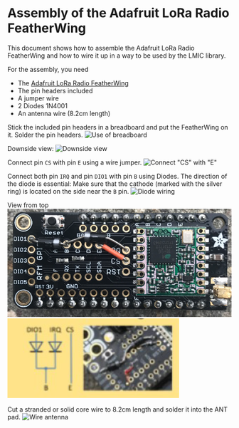 # Assembly of the Adafruit LoRa Radio FeatherWing
This document shows how to assemble the Adafruit LoRa Radio FeatherWing
and how to wire it up in a way to be used by the LMIC library.

For the assembly, you need
* The [Adafruit LoRa Radio FeatherWing](https://learn.adafruit.com/radio-featherwing)
* The pin headers included 
* A jumper wire
* 2 Diodes 1N4001
* An antenna wire (8.2cm length)


Stick the included pin headers in a breadboard and put the FeatherWing on it.
Solder the pin headers.
![Use of breadboard](media/soldering02.png)

Downside view:
![Downside view](media/soldering01.png)

Connect pin `CS` with pin `E` using a wire jumper.
![Connect "CS" with "E"](media/soldering03.png)

Connect both pin `IRQ` and pin `DIO1` with pin `B` using Diodes. 
The direction of the diode is essential: Make sure that the cathode (marked with the silver ring)
is located on the side near the `B` pin.
![Diode wiring](media/soldering04.png)

View from top
![Diode wiring](media/soldering04a.png)
![Diode wiring](media/soldering04b.png)

Cut a stranded or solid core wire to 8.2cm length and solder it into the ANT pad.
![Wire antenna](media/soldering05.png)